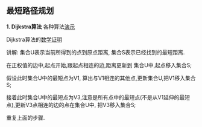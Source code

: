 ## 最短路径规划
**1. Dijkstra算法**
各种算法[演示](http://www.webhek.com/post/pathfinding.html)

Dijkstra算法的[数学证明](https://blog.csdn.net/CrazyKeyboardMan/article/details/78219970)

讲解:
集合U表示当前所得到的点到原点距离, 集合S表示已经找到的最短距离.

在正权值的边中,起点开始,跟起点相连的边,距离更新到 集合U中,起点移入集合S;

假设此时集合U中的最短点为V1, 算出与V1相连的其他点,更新集合U,把V1移入集合S;

接着此时集合U中的最短点为V3,注意是所有点中的最短点(不是从V1延伸的最短点),更新V3点相连的边的点在集合U中, 把V3移入集合S;

重复上面的步骤.


